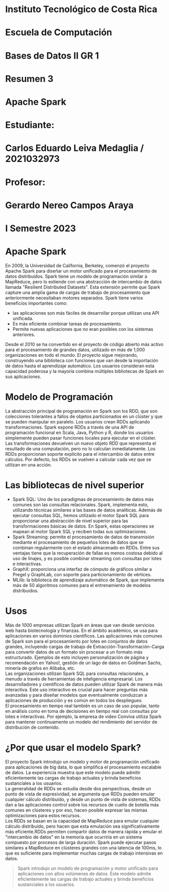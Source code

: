 [//]: # (Portada)
# Instituto Tecnológico de Costa Rica

# Escuela de Computación

# Bases de Datos II GR 1

# Resumen 3

# Apache Spark

# Estudiante: 
# Carlos Eduardo Leiva Medaglia / 2021032973

# Profesor: 
# Gerardo Nereo Campos Araya

# I Semestre 2023
[//]: # (Dejo esto para que el siguiente texto inicie en una nueva pagina)
# 
# 
# 
# 
# 
# 
# 
# 
# 
# 
# 
# 
# 
# 
# 
# 
# 
# 
# 
# 
# 
# 
# Apache Spark
En 2009, la Universidad de California, Berkeley, comenzó el proyecto Apache Spark para diseñar un motor unificado para el procesamiento de datos distribuidos. Spark tiene un modelo de programación similar a MapReduce, pero lo extiende con una abstracción de intercambio de datos llamada "Resilient Distributed Datasets". Esta extensión permite que Spark capture una amplia gama de cargas de trabajo de procesamiento que anteriormente necesitaban motores separados. Spark tiene varios beneficios importantes como:  
-	las aplicaciones son más fáciles de desarrollar porque utilizan una API unificada.  
-	Es más eficiente combinar tareas de procesamiento.  
-	Permite nuevas aplicaciones que no eran posibles con los sistemas anteriores.  


Desde el 2010 se ha convertido en el proyecto de código abierto más activo para el procesamiento de grandes datos, utilizado en más de 1,000 organizaciones en todo el mundo. El proyecto sigue mejorando, construyendo una biblioteca con funciones que van desde la importación de datos hasta el aprendizaje automático. Los usuarios consideran esta capacidad poderosa y la mayoría combina múltiples bibliotecas de Spark en sus aplicaciones.  
# Modelo de Programación
La abstracción principal de programación en Spark son los RDD, que son colecciones tolerantes a fallos de objetos particionados en un clúster y que se pueden manipular en paralelo. Los usuarios crean RDDs aplicando transformaciones. Spark expone RDDs a través de una API de programación funcional en Scala, Java, Python y R, donde los usuarios simplemente pueden pasar funciones locales para ejecutar en el clúster. Las transformaciones devuelven un nuevo objeto RDD que representa el resultado de una computación, pero no lo calculan inmediatamente. Los RDDs proporcionan soporte explícito para el intercambio de datos entre cálculos. Por defecto, los RDDs se vuelven a calcular cada vez que se utilizan en una acción.  
# Las bibliotecas de nivel superior 
-	Spark SQL: Uno de los paradigmas de procesamiento de datos más comunes son las consultas relacionales. Spark, implementa esto, utilizando técnicas similares a las bases de datos analíticas. Además de ejecutar consultas SQL, hemos utilizado el motor Spark SQL para proporcionar una abstracción de nivel superior para las transformaciones básicas de datos. En Spark, estas operaciones se mapean al motor Spark SQL y reciben todas sus optimizaciones.   
-	Spark Streaming: permite el procesamiento de datos de transmisión mediante el procesamiento de pequeños lotes de datos que se combinan regularmente con el estado almacenado en RDDs. Entre sus ventajas tiene que la recuperación de fallas es menos costosa debido al uso de linajes, y es posible combinar streaming con consultas por lotes e interactivas.  
-	GraphX: proporciona una interfaz de cómputo de gráficos similar a Pregel y GraphLab, con soporte para particionamiento de vértices.
-	MLlib: la biblioteca de aprendizaje automático de Spark, que implementa más de 50 algoritmos comunes para el entrenamiento de modelos distribuidos.  


# Usos
Más de 1000 empresas utilizan Spark en áreas que van desde servicios web hasta biotecnología y finanzas. En el ámbito académico, se usa para aplicaciones en varios dominios científicos. Las aplicaciones más comunes de Spark son para el procesamiento por lotes en conjuntos de datos grandes, incluyendo cargas de trabajo de Extracción-Transformación-Carga para convertir datos de un formato sin procesar a un formato más estructurado. Ejemplos de esto incluyen personalización de página y recomendación en Yahoo!, gestión de un lago de datos en Goldman Sachs, minería de grafos en Alibaba, etc.  
Las organizaciones utilizan Spark SQL para consultas relacionales, a menudo a través de herramientas de inteligencia empresarial. Los desarrolladores y científicos de datos pueden utilizar Spark de manera más interactiva. Este uso interactivo es crucial para hacer preguntas más avanzadas y para diseñar modelos que eventualmente conduzcan a aplicaciones de producción y es común en todos los despliegues.  
El procesamiento en tiempo real también es un caso de uso popular, tanto en análisis como en toma de decisiones en tiempo real con consultas por lotes e interactivas. Por ejemplo, la empresa de vídeo Conviva utiliza Spark para mantener continuamente un modelo del rendimiento del servidor de distribución de contenido.

# ¿Por que usar el modelo Spark?  
El proyecto Spark introdujo un modelo y motor de programación unificado para aplicaciones de big data, lo que simplifica el procesamiento escalable de datos. La experiencia muestra que este modelo puede admitir eficientemente las cargas de trabajo actuales y brinda beneficios sustanciales a los usuarios.  
La generalidad de RDDs se estudia desde dos perspectivas, desde un punto de vista de expresividad, se argumenta que RDDs pueden emular cualquier cálculo distribuido, y desde un punto de vista de sistemas, RDDs dan a las aplicaciones control sobre los recursos de cuello de botella más comunes en clústeres y por eso, hacen posible expresar las mismas optimizaciones para estos recursos.  
Los RDDs se basan en la capacidad de MapReduce para emular cualquier cálculo distribuido, pero hacen que esta emulación sea significativamente más eficiente.RDDs permiten compartir datos de manera rápida y emular el "intercambio de datos" en la memoria que ocurriría en un sistema compuesto por procesos de larga duración. Spark puede ejecutar pasos similares a MapReduce en clústeres grandes con una latencia de 100ms, lo que es suficiente para implementar muchas cargas de trabajo intensivas en datos.

> Spark introdujo un modelo de programación y motor unificado para aplicaciones con altos volúmenes de datos. Este modelo admite eficientemente las cargas de trabajo actuales y brinda beneficios sustanciales a los usuarios.







